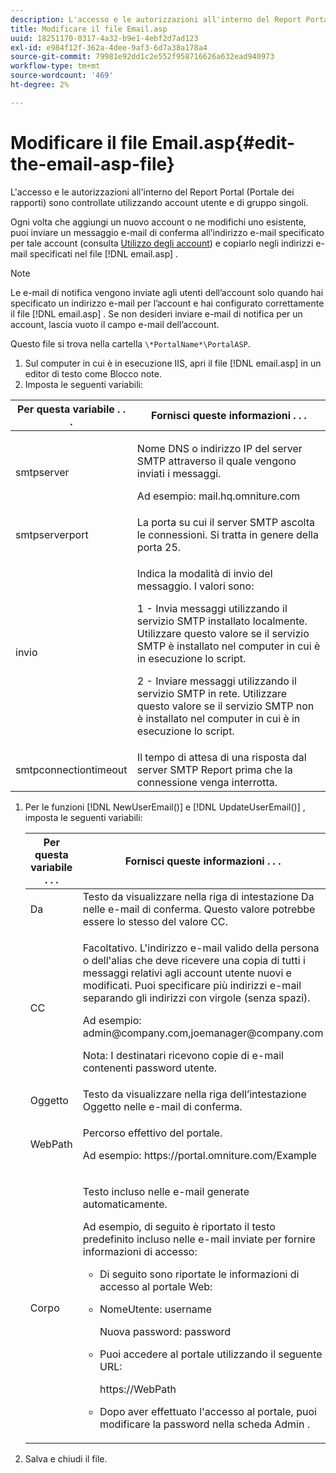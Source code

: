 ```yaml
---
description: L'accesso e le autorizzazioni all'interno del Report Portal (Portale dei rapporti) sono controllate utilizzando account utente e di gruppo singoli.
title: Modificare il file Email.asp
uuid: 18251170-0317-4a32-b9e1-4ebf2d7ad123
exl-id: e984f12f-362a-4dee-9af3-6d7a38a178a4
source-git-commit: 79981e92dd1c2e552f958716626a632ead940973
workflow-type: tm+mt
source-wordcount: '469'
ht-degree: 2%

---
```


# Modificare il file Email.asp{#edit-the-email-asp-file}

L&#39;accesso e le autorizzazioni all&#39;interno del Report Portal (Portale dei rapporti) sono controllate utilizzando account utente e di gruppo singoli.

Ogni volta che aggiungi un nuovo account o ne modifichi uno esistente, puoi inviare un messaggio e-mail di conferma all’indirizzo e-mail specificato per tale account (consulta [Utilizzo degli account](../../../home/c-rpt-oview/c-admin-rpt/c-work-accts/c-work-accts.md#concept-c933a1940bda4a3489d61d8af315e45d)) e copiarlo negli indirizzi e-mail specificati nel file [!DNL email.asp] .

>[!NOTE]
>
>Le e-mail di notifica vengono inviate agli utenti dell’account solo quando hai specificato un indirizzo e-mail per l’account e hai configurato correttamente il file [!DNL email.asp] . Se non desideri inviare e-mail di notifica per un account, lascia vuoto il campo e-mail dell’account.

Questo file si trova nella cartella `\*PortalName*\PortalASP`.

1. Sul computer in cui è in esecuzione IIS, apri il file [!DNL email.asp] in un editor di testo come Blocco note.
1. Imposta le seguenti variabili:

<table id="table_44F52DA266364DF993C40678A28E0F0D">
 <thead>
  <tr>
   <th colname="col1" class="entry"> Per questa variabile . . . </th>
   <th colname="col2" class="entry"> Fornisci queste informazioni . . . </th>
  </tr>
 </thead>
 <tbody>
  <tr>
   <td colname="col1"> smtpserver </td>
   <td colname="col2"> <p>Nome DNS o indirizzo IP del server SMTP attraverso il quale vengono inviati i messaggi. </p> <p>Ad esempio: <span class="filepath"> mail.hq.omniture.com</span></p> </td>
  </tr>
  <tr>
   <td colname="col1"> smtpserverport </td>
   <td colname="col2"> La porta su cui il server SMTP ascolta le connessioni. Si tratta in genere della porta 25. </td>
  </tr>
  <tr>
   <td colname="col1"> invio </td>
   <td colname="col2"> <p>Indica la modalità di invio del messaggio. I valori sono: </p> <p>1 - Invia messaggi utilizzando il servizio SMTP installato localmente. Utilizzare questo valore se il servizio SMTP è installato nel computer in cui è in esecuzione lo script. </p> <p>2 - Inviare messaggi utilizzando il servizio SMTP in rete. Utilizzare questo valore se il servizio SMTP non è installato nel computer in cui è in esecuzione lo script. </p> </td>
  </tr>
  <tr>
   <td colname="col1"> smtpconnectiontimeout </td>
   <td colname="col2">Il tempo di attesa di una risposta dal server SMTP <span class="wintitle"> Report</span> prima che la connessione venga interrotta. </td>
  </tr>
 </tbody>
</table>

1. Per le funzioni [!DNL NewUserEmail()] e [!DNL UpdateUserEmail()] , imposta le seguenti variabili:

   <table id="table_91C5E36B84A94C4097EE5993592BE587">
   <thead>
   <tr>
      <th colname="col1" class="entry"> Per questa variabile . . . </th>
      <th colname="col2" class="entry"> Fornisci queste informazioni . . . </th>
   </tr>
   </thead>
   <tbody>
   <tr>
      <td colname="col1"> Da </td>
      <td colname="col2">Testo da visualizzare nella riga di intestazione Da nelle e-mail di conferma. Questo valore potrebbe essere lo stesso del valore <span class="wintitle"> CC</span>. </td>
   </tr>
   <tr>
      <td colname="col1"> CC </td>
      <td colname="col2"> <p>Facoltativo. L'indirizzo e-mail valido della persona o dell'alias che deve ricevere una copia di tutti i messaggi relativi agli account utente nuovi e modificati. Puoi specificare più indirizzi e-mail separando gli indirizzi con virgole (senza spazi). </p> <p>Ad esempio: <span class="filepath"> admin@company.com,joemanager@company.com</span></p> <p> <p>Nota:  I destinatari ricevono copie di e-mail contenenti password utente. </p> </p> </td>
   </tr>
   <tr>
      <td colname="col1"> Oggetto </td>
      <td colname="col2"> Testo da visualizzare nella riga dell’intestazione Oggetto nelle e-mail di conferma. </td>
   </tr>
   <tr>
      <td colname="col1"> WebPath </td>
      <td colname="col2"> <p>Percorso effettivo del portale. </p> <p>Ad esempio: <span class="filepath"> https://portal.omniture.com/Example</span></p> </td>
   </tr>
   <tr>
      <td colname="col1"> Corpo </td>
      <td colname="col2"> <p>Testo incluso nelle e-mail generate automaticamente. </p> <p>Ad esempio, di seguito è riportato il testo predefinito incluso nelle e-mail inviate per fornire informazioni di accesso:
      <ul id="ul_7FF2E7399AB64D279EC5794AB02C9749">
      <li id="li_7CBCC5CFF9E04776BBC893278785AEE7">Di seguito sono riportate le informazioni di accesso al portale Web: </li>
      <li id="li_5346F0AB3568444B88117C295D8E99C5"><p>NomeUtente: username </p><p>Nuova password: password </p></li>
      <li id="li_B0D1FAE818BA42CF8546796800A1AA08"><p>Puoi accedere al portale utilizzando il seguente URL: </p><p><span class="filepath"> https://WebPath</span></p></li>
      <li id="li_7CD71EBDFA1D418F960040569CD511EB">Dopo aver effettuato l'accesso al portale, puoi modificare la password nella scheda <span class="wintitle"> Admin</span> . </li>
      </ul></p> </td>
   </tr>
   </tbody>
   </table>

1. Salva e chiudi il file.
